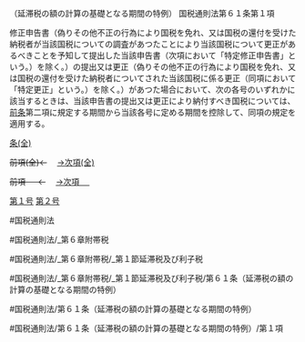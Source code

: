 （延滞税の額の計算の基礎となる期間の特例）
国税通則法第６１条第１項

修正申告書（偽りその他不正の行為により国税を免れ、又は国税の還付を受けた納税者が当該国税についての調査があつたことにより当該国税について更正があるべきことを予知して提出した当該申告書（次項において「特定修正申告書」という。）を除く。）の提出又は更正（偽りその他不正の行為により国税を免れ、又は国税の還付を受けた納税者についてされた当該国税に係る更正（同項において「特定更正」という。）を除く。）があつた場合において、次の各号のいずれかに該当するときは、当該申告書の提出又は更正により納付すべき国税については、[前条](国税通則法＿＿＿＿＿第６０条第１項)第二項に規定する期間から当該各号に定める期間を控除して、同項の規定を適用する。

[条(全)](国税通則法＿＿＿＿＿第６１条_.md)

~~前項(全)←~~　  [→次項(全)](国税通則法＿＿＿＿＿第６１条第２項_.md)

~~前項 　 ←~~　  [→次項 　 ](国税通則法＿＿＿＿＿第６１条第２項.md)

[第１号](国税通則法＿＿＿＿＿第６１条第１項第１号.md)  [第２号](国税通則法＿＿＿＿＿第６１条第１項第２号.md)  

#国税通則法

#国税通則法/_第６章附帯税

#国税通則法/_第６章附帯税/_第１節延滞税及び利子税

#国税通則法/_第６章附帯税/_第１節延滞税及び利子税/第６１条（延滞税の額の計算の基礎となる期間の特例）

#国税通則法/第６１条（延滞税の額の計算の基礎となる期間の特例）

#国税通則法/第６１条（延滞税の額の計算の基礎となる期間の特例）/第１項

